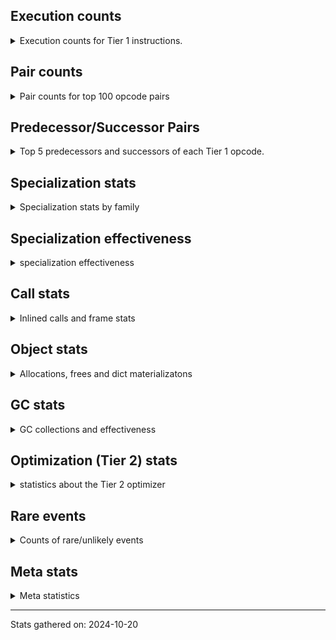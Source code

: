 ## Execution counts

<details>
<summary> Execution counts for Tier 1 instructions. </summary>


The "miss ratio" column shows the percentage of times the instruction
executed that it deoptimized. When this happens, the base unspecialized
instruction is not counted.

<table>
<thead>
<tr>
<th align="left">Name</th>
<th align="right">Base Count</th>
<th align="right">Head Count</th>
<th align="right">Change</th>
</tr>
</thead>
<tbody>
<tr>
<td align="left">JUMP_BACKWARD</td>
<td align="right">22,658,560</td>
<td align="right">3,040</td>
<td align="right">-100.0%</td>
</tr>
<tr>
<td align="left">NOP</td>
<td align="right">22,595,920</td>
<td align="right">35,635</td>
<td align="right">-99.8%</td>
</tr>
<tr>
<td align="left">POP_JUMP_IF_NONE</td>
<td align="right">3,232,640</td>
<td align="right">7,530</td>
<td align="right">-99.8%</td>
</tr>
<tr>
<td align="left">BINARY_SUBSCR_GETITEM</td>
<td align="right">3,264,280</td>
<td align="right">9,646</td>
<td align="right">-99.7%</td>
</tr>
<tr>
<td align="left">CONTAINS_OP</td>
<td align="right">3,330,340</td>
<td align="right">11,825</td>
<td align="right">-99.6%</td>
</tr>
<tr>
<td align="left">FOR_ITER_TUPLE</td>
<td align="right">6,497,240</td>
<td align="right">41,285</td>
<td align="right">-99.4%</td>
</tr>
<tr>
<td align="left">STORE_SUBSCR_DICT</td>
<td align="right">19,391,880</td>
<td align="right">195,600</td>
<td align="right">-99.0%</td>
</tr>
<tr>
<td align="left">BINARY_OP_SUBTRACT_INT</td>
<td align="right">12,927,920</td>
<td align="right">130,400</td>
<td align="right">-99.0%</td>
</tr>
<tr>
<td align="left">BINARY_OP_ADD_INT</td>
<td align="right">3,231,980</td>
<td align="right">32,600</td>
<td align="right">-99.0%</td>
</tr>
<tr>
<td align="left">COMPARE_OP_INT</td>
<td align="right">6,561,240</td>
<td align="right">133,940</td>
<td align="right">-98.0%</td>
</tr>
<tr>
<td align="left">SWAP</td>
<td align="right">3,332,160</td>
<td align="right">77,784</td>
<td align="right">-97.7%</td>
</tr>
<tr>
<td align="left">LOAD_ATTR_METHOD_WITH_VALUES</td>
<td align="right">32,522,880</td>
<td align="right">3,332,856</td>
<td align="right">-89.8%</td>
</tr>
<tr>
<td align="left">CALL_METHOD_DESCRIPTOR_FAST</td>
<td align="right">32,620</td>
<td align="right">4,080</td>
<td align="right">-87.5%</td>
</tr>
<tr>
<td align="left">FOR_ITER</td>
<td align="right">12,964,980</td>
<td align="right">3,244,513</td>
<td align="right">-75.0%</td>
</tr>
<tr>
<td align="left">FOR_ITER_LIST</td>
<td align="right">22,658,460</td>
<td align="right">6,498,680</td>
<td align="right">-71.3%</td>
</tr>
<tr>
<td align="left">LOAD_ATTR_INSTANCE_VALUE</td>
<td align="right">51,913,300</td>
<td align="right">19,616,473</td>
<td align="right">-62.2%</td>
</tr>
<tr>
<td align="left">LOAD_FAST_LOAD_FAST</td>
<td align="right">42,053,120</td>
<td align="right">16,291,333</td>
<td align="right">-61.3%</td>
</tr>
<tr>
<td align="left">CALL_PY_EXACT_ARGS</td>
<td align="right">45,272,820</td>
<td align="right">19,361,094</td>
<td align="right">-57.2%</td>
</tr>
<tr>
<td align="left">POP_JUMP_IF_TRUE</td>
<td align="right">12,993,280</td>
<td align="right">6,476,044</td>
<td align="right">-50.2%</td>
</tr>
<tr>
<td align="left">CALL_BUILTIN_CLASS</td>
<td align="right">6,496,640</td>
<td align="right">3,242,084</td>
<td align="right">-50.1%</td>
</tr>
<tr>
<td align="left">BINARY_SUBSCR</td>
<td align="right">6,530,800</td>
<td align="right">3,275,584</td>
<td align="right">-49.8%</td>
</tr>
<tr>
<td align="left">UNPACK_SEQUENCE_TWO_TUPLE</td>
<td align="right">6,431,960</td>
<td align="right">3,232,580</td>
<td align="right">-49.7%</td>
</tr>
<tr>
<td align="left">STORE_FAST_STORE_FAST</td>
<td align="right">6,432,000</td>
<td align="right">3,232,620</td>
<td align="right">-49.7%</td>
</tr>
<tr>
<td align="left">GET_ITER</td>
<td align="right">19,458,640</td>
<td align="right">9,780,769</td>
<td align="right">-49.7%</td>
</tr>
<tr>
<td align="left">STORE_SUBSCR</td>
<td align="right">6,531,060</td>
<td align="right">3,330,880</td>
<td align="right">-49.0%</td>
</tr>
<tr>
<td align="left">LOAD_FAST</td>
<td align="right">297,070,400</td>
<td align="right">164,931,259</td>
<td align="right">-44.5%</td>
</tr>
<tr>
<td align="left">RESUME_CHECK</td>
<td align="right">80,748,400</td>
<td align="right">48,383,499</td>
<td align="right">-40.1%</td>
</tr>
<tr>
<td align="left">LOAD_ATTR_METHOD_NO_DICT</td>
<td align="right">28,994,660</td>
<td align="right">19,302,960</td>
<td align="right">-33.4%</td>
</tr>
<tr>
<td align="left">CALL_PY_GENERAL</td>
<td align="right">9,665,440</td>
<td align="right">6,438,942</td>
<td align="right">-33.4%</td>
</tr>
<tr>
<td align="left">BINARY_SUBSCR_LIST_INT</td>
<td align="right">9,631,940</td>
<td align="right">6,432,560</td>
<td align="right">-33.2%</td>
</tr>
<tr>
<td align="left">CONTAINS_OP_DICT</td>
<td align="right">97,700</td>
<td align="right">65,540</td>
<td align="right">-32.9%</td>
</tr>
<tr>
<td align="left">POP_TOP</td>
<td align="right">9,895,180</td>
<td align="right">6,647,644</td>
<td align="right">-32.8%</td>
</tr>
<tr>
<td align="left">LOAD_CONST</td>
<td align="right">122,570,320</td>
<td align="right">83,994,342</td>
<td align="right">-31.5%</td>
</tr>
<tr>
<td align="left">CALL_LEN</td>
<td align="right">97,220</td>
<td align="right">68,680</td>
<td align="right">-29.4%</td>
</tr>
<tr>
<td align="left">STORE_FAST</td>
<td align="right">77,514,000</td>
<td align="right">54,852,534</td>
<td align="right">-29.2%</td>
</tr>
<tr>
<td align="left">TO_BOOL_BOOL</td>
<td align="right">73,891,980</td>
<td align="right">64,235,049</td>
<td align="right">-13.1%</td>
</tr>
<tr>
<td align="left">CALL_ISINSTANCE</td>
<td align="right">25,633,140</td>
<td align="right">22,406,249</td>
<td align="right">-12.6%</td>
</tr>
<tr>
<td align="left">POP_JUMP_IF_FALSE</td>
<td align="right">64,293,840</td>
<td align="right">57,808,030</td>
<td align="right">-10.1%</td>
</tr>
<tr>
<td align="left">LOAD_GLOBAL_BUILTIN</td>
<td align="right">80,425,600</td>
<td align="right">73,915,313</td>
<td align="right">-8.1%</td>
</tr>
<tr>
<td align="left">LOAD_GLOBAL_MODULE</td>
<td align="right">54,531,580</td>
<td align="right">51,304,689</td>
<td align="right">-5.9%</td>
</tr>
<tr>
<td align="left">FOR_ITER_RANGE</td>
<td align="right">380</td>
<td align="right">360</td>
<td align="right">-5.3%</td>
</tr>
<tr>
<td align="left">LOAD_DEREF</td>
<td align="right">6,530,080</td>
<td align="right">6,466,040</td>
<td align="right">-1.0%</td>
</tr>
<tr>
<td align="left">RETURN_VALUE</td>
<td align="right">70,920,400</td>
<td align="right">70,920,400</td>
<td align="right">0.0%</td>
</tr>
<tr>
<td align="left">CALL_BUILTIN_FAST</td>
<td align="right">22,466,680</td>
<td align="right">22,466,680</td>
<td align="right">0.0%</td>
</tr>
<tr>
<td align="left">PUSH_NULL</td>
<td align="right">16,033,920</td>
<td align="right">16,033,920</td>
<td align="right">0.0%</td>
</tr>
<tr>
<td align="left">CALL_METHOD_DESCRIPTOR_FAST_WITH_KEYWORDS</td>
<td align="right">15,999,900</td>
<td align="right">15,999,900</td>
<td align="right">0.0%</td>
</tr>
<tr>
<td align="left">INTERPRETER_EXIT</td>
<td align="right">9,828,840</td>
<td align="right">9,828,840</td>
<td align="right">0.0%</td>
</tr>
<tr>
<td align="left">CALL_LIST_APPEND</td>
<td align="right">9,729,540</td>
<td align="right">9,729,540</td>
<td align="right">0.0%</td>
</tr>
<tr>
<td align="left">CALL_BUILTIN_O</td>
<td align="right">9,697,220</td>
<td align="right">9,697,220</td>
<td align="right">0.0%</td>
</tr>
<tr>
<td align="left">CALL_FUNCTION_EX</td>
<td align="right">9,666,000</td>
<td align="right">9,666,000</td>
<td align="right">0.0%</td>
</tr>
<tr>
<td align="left">RETURN_CONST</td>
<td align="right">6,531,520</td>
<td align="right">6,531,520</td>
<td align="right">0.0%</td>
</tr>
<tr>
<td align="left">BUILD_MAP</td>
<td align="right">6,498,560</td>
<td align="right">6,498,560</td>
<td align="right">0.0%</td>
</tr>
<tr>
<td align="left">BUILD_LIST</td>
<td align="right">6,497,920</td>
<td align="right">6,497,920</td>
<td align="right">0.0%</td>
</tr>
<tr>
<td align="left">JUMP_FORWARD</td>
<td align="right">6,497,600</td>
<td align="right">6,497,600</td>
<td align="right">0.0%</td>
</tr>
<tr>
<td align="left">DICT_MERGE</td>
<td align="right">6,465,920</td>
<td align="right">6,465,920</td>
<td align="right">0.0%</td>
</tr>
<tr>
<td align="left">COPY_FREE_VARS</td>
<td align="right">6,465,680</td>
<td align="right">6,465,680</td>
<td align="right">0.0%</td>
</tr>
<tr>
<td align="left">CALL_NON_PY_GENERAL</td>
<td align="right">6,433,720</td>
<td align="right">6,433,720</td>
<td align="right">0.0%</td>
</tr>
<tr>
<td align="left">CALL_KW_PY</td>
<td align="right">6,432,260</td>
<td align="right">6,432,260</td>
<td align="right">0.0%</td>
</tr>
<tr>
<td align="left">CALL_STR_1</td>
<td align="right">6,400,900</td>
<td align="right">6,400,900</td>
<td align="right">0.0%</td>
</tr>
<tr>
<td align="left">LOAD_ATTR_MODULE</td>
<td align="right">6,400,100</td>
<td align="right">6,400,100</td>
<td align="right">0.0%</td>
</tr>
<tr>
<td align="left">YIELD_VALUE</td>
<td align="right">3,297,280</td>
<td align="right">3,297,280</td>
<td align="right">0.0%</td>
</tr>
<tr>
<td align="left">COPY</td>
<td align="right">3,265,280</td>
<td align="right">3,265,280</td>
<td align="right">0.0%</td>
</tr>
<tr>
<td align="left">RETURN_GENERATOR</td>
<td align="right">3,232,960</td>
<td align="right">3,232,960</td>
<td align="right">0.0%</td>
</tr>
<tr>
<td align="left">CALL_INTRINSIC_1</td>
<td align="right">3,232,640</td>
<td align="right">3,232,640</td>
<td align="right">0.0%</td>
</tr>
<tr>
<td align="left">LIST_EXTEND</td>
<td align="right">3,232,640</td>
<td align="right">3,232,640</td>
<td align="right">0.0%</td>
</tr>
<tr>
<td align="left">MAKE_FUNCTION</td>
<td align="right">3,232,320</td>
<td align="right">3,232,320</td>
<td align="right">0.0%</td>
</tr>
<tr>
<td align="left">CALL_TYPE_1</td>
<td align="right">3,200,600</td>
<td align="right">3,200,600</td>
<td align="right">0.0%</td>
</tr>
<tr>
<td align="left">CALL_METHOD_DESCRIPTOR_NOARGS</td>
<td align="right">3,200,000</td>
<td align="right">3,200,000</td>
<td align="right">0.0%</td>
</tr>
<tr>
<td align="left">STORE_SUBSCR_LIST_INT</td>
<td align="right">3,199,980</td>
<td align="right">3,199,980</td>
<td align="right">0.0%</td>
</tr>
<tr>
<td align="left">LOAD_SPECIAL</td>
<td align="right">65,920</td>
<td align="right">65,920</td>
<td align="right">0.0%</td>
</tr>
<tr>
<td align="left">STORE_ATTR_INSTANCE_VALUE</td>
<td align="right">36,000</td>
<td align="right">36,000</td>
<td align="right">0.0%</td>
</tr>
<tr>
<td align="left">POP_JUMP_IF_NOT_NONE</td>
<td align="right">33,920</td>
<td align="right">33,920</td>
<td align="right">0.0%</td>
</tr>
<tr>
<td align="left">LOAD_SUPER_ATTR_ATTR</td>
<td align="right">32,620</td>
<td align="right">32,620</td>
<td align="right">0.0%</td>
</tr>
<tr>
<td align="left">CALL_METHOD_DESCRIPTOR_O</td>
<td align="right">32,600</td>
<td align="right">32,600</td>
<td align="right">0.0%</td>
</tr>
<tr>
<td align="left">BUILD_TUPLE</td>
<td align="right">32,320</td>
<td align="right">32,320</td>
<td align="right">0.0%</td>
</tr>
<tr>
<td align="left">LOAD_FAST_CHECK</td>
<td align="right">32,320</td>
<td align="right">32,320</td>
<td align="right">0.0%</td>
</tr>
<tr>
<td align="left">MAKE_CELL</td>
<td align="right">32,320</td>
<td align="right">32,320</td>
<td align="right">0.0%</td>
</tr>
<tr>
<td align="left">SET_FUNCTION_ATTRIBUTE</td>
<td align="right">32,320</td>
<td align="right">32,320</td>
<td align="right">0.0%</td>
</tr>
<tr>
<td align="left">STORE_FAST_LOAD_FAST</td>
<td align="right">32,320</td>
<td align="right">32,320</td>
<td align="right">0.0%</td>
</tr>
<tr>
<td align="left">CALL</td>
<td align="right">3,160</td>
<td align="right">3,160</td>
<td align="right">0.0%</td>
</tr>
<tr>
<td align="left">LOAD_ATTR</td>
<td align="right">2,480</td>
<td align="right">2,480</td>
<td align="right">0.0%</td>
</tr>
<tr>
<td align="left">LOAD_GLOBAL</td>
<td align="right">2,280</td>
<td align="right">2,280</td>
<td align="right">0.0%</td>
</tr>
<tr>
<td align="left">DELETE_ATTR</td>
<td align="right">1,920</td>
<td align="right">1,920</td>
<td align="right">0.0%</td>
</tr>
<tr>
<td align="left">STORE_ATTR</td>
<td align="right">1,800</td>
<td align="right">1,800</td>
<td align="right">0.0%</td>
</tr>
<tr>
<td align="left">TO_BOOL</td>
<td align="right">1,000</td>
<td align="right">1,000</td>
<td align="right">0.0%</td>
</tr>
<tr>
<td align="left">RESUME</td>
<td align="right">800</td>
<td align="right">800</td>
<td align="right">0.0%</td>
</tr>
<tr>
<td align="left">CHECK_EXC_MATCH</td>
<td align="right">640</td>
<td align="right">640</td>
<td align="right">0.0%</td>
</tr>
<tr>
<td align="left">POP_EXCEPT</td>
<td align="right">640</td>
<td align="right">640</td>
<td align="right">0.0%</td>
</tr>
<tr>
<td align="left">PUSH_EXC_INFO</td>
<td align="right">640</td>
<td align="right">640</td>
<td align="right">0.0%</td>
</tr>
<tr>
<td align="left">LOAD_ATTR_CLASS_WITH_METACLASS_CHECK</td>
<td align="right">620</td>
<td align="right">620</td>
<td align="right">0.0%</td>
</tr>
<tr>
<td align="left">BINARY_OP</td>
<td align="right">240</td>
<td align="right">240</td>
<td align="right">0.0%</td>
</tr>
<tr>
<td align="left">COMPARE_OP</td>
<td align="right">240</td>
<td align="right">240</td>
<td align="right">0.0%</td>
</tr>
<tr>
<td align="left">CALL_KW</td>
<td align="right">120</td>
<td align="right">120</td>
<td align="right">0.0%</td>
</tr>
<tr>
<td align="left">UNPACK_SEQUENCE</td>
<td align="right">80</td>
<td align="right">80</td>
<td align="right">0.0%</td>
</tr>
<tr>
<td align="left">BINARY_OP_SUBTRACT_FLOAT</td>
<td align="right">60</td>
<td align="right">60</td>
<td align="right">0.0%</td>
</tr>
<tr>
<td align="left">LOAD_SUPER_ATTR</td>
<td align="right">40</td>
<td align="right">40</td>
<td align="right">0.0%</td>
</tr>
<tr>
<td align="left">ENTER_EXECUTOR</td>
<td align="right"></td>
<td align="right">19,462,780</td>
<td align="right"></td>
</tr>
</tbody>
</table>


</details>

## Pair counts

<details>
<summary> Pair counts for top 100 opcode pairs </summary>


Pairs of specialized operations that deoptimize and are then followed by
the corresponding unspecialized instruction are not counted as pairs.

Not included in comparative output.


</details>

## Predecessor/Successor Pairs

<details>
<summary> Top 5 predecessors and successors of each Tier 1 opcode. </summary>


This does not include the unspecialized instructions that occur after a
specialized instruction deoptimizes.

Not included in comparative output.


</details>

## Specialization stats

<details>
<summary> Specialization stats by family </summary>

### BINARY_OP

<details>
<summary> specialization stats for BINARY_OP family </summary>

<table>
<thead>
<tr>
<th align="left">Kind</th>
<th align="right">Base Count</th>
<th align="right">Base Ratio</th>
<th align="right">Head Count</th>
<th align="right">Head Ratio</th>
<th align="right">Change</th>
</tr>
</thead>
<tbody>
<tr>
<td align="left">
hit
<details>
<summary>ⓘ</summary>

Specialized instructions that complete.
</details>
</td>
<td align="right">16,159,960</td>
<td align="right">100.0%</td>
<td align="right">163,060</td>
<td align="right">99.9%</td>
<td align="right">-99.0%</td>
</tr>
<tr>
<td align="left">
deferred
<details>
<summary>ⓘ</summary>

Lists the number of "deferred" (i.e. not specialized) instructions executed.
</details>
</td>
<td align="right">120</td>
<td align="right">0.0%</td>
<td align="right">120</td>
<td align="right">0.1%</td>
<td align="right">0.0%</td>
</tr>
</tbody>
</table>

<table>
<thead>
<tr>
<th align="left">Success</th>
<th align="right">Base Count</th>
<th align="right">Base Ratio</th>
<th align="right">Head Count</th>
<th align="right">Head Ratio</th>
<th align="right">Change</th>
</tr>
</thead>
<tbody>
<tr>
<td align="left">Success</td>
<td align="right">120</td>
<td align="right">100.0%</td>
<td align="right">120</td>
<td align="right">100.0%</td>
<td align="right">0.0%</td>
</tr>
<tr>
<td align="left">Failure</td>
<td align="right">0</td>
<td align="right">0.0%</td>
<td align="right">0</td>
<td align="right">0.0%</td>
<td align="right"></td>
</tr>
</tbody>
</table>


</details>

### BINARY_SUBSCR

<details>
<summary> specialization stats for BINARY_SUBSCR family </summary>

<table>
<thead>
<tr>
<th align="left">Kind</th>
<th align="right">Base Count</th>
<th align="right">Base Ratio</th>
<th align="right">Head Count</th>
<th align="right">Head Ratio</th>
<th align="right">Change</th>
</tr>
</thead>
<tbody>
<tr>
<td align="left">
hit
<details>
<summary>ⓘ</summary>

Specialized instructions that complete.
</details>
</td>
<td align="right">12,896,220</td>
<td align="right">66.4%</td>
<td align="right">6,442,206</td>
<td align="right">66.3%</td>
<td align="right">-50.0%</td>
</tr>
<tr>
<td align="left">
deferred
<details>
<summary>ⓘ</summary>

Lists the number of "deferred" (i.e. not specialized) instructions executed.
</details>
</td>
<td align="right">6,528,740</td>
<td align="right">33.6%</td>
<td align="right">3,274,364</td>
<td align="right">33.7%</td>
<td align="right">-49.8%</td>
</tr>
</tbody>
</table>

<table>
<thead>
<tr>
<th align="left">Success</th>
<th align="right">Base Count</th>
<th align="right">Base Ratio</th>
<th align="right">Head Count</th>
<th align="right">Head Ratio</th>
<th align="right">Change</th>
</tr>
</thead>
<tbody>
<tr>
<td align="left">Failure</td>
<td align="right">1,960</td>
<td align="right">95.1%</td>
<td align="right">1,120</td>
<td align="right">91.8%</td>
<td align="right">-42.9%</td>
</tr>
<tr>
<td align="left">Success</td>
<td align="right">100</td>
<td align="right">4.9%</td>
<td align="right">100</td>
<td align="right">8.2%</td>
<td align="right">0.0%</td>
</tr>
</tbody>
</table>

<table>
<thead>
<tr>
<th align="left">Failure kind</th>
<th align="right">Base Count</th>
<th align="right">Base Ratio</th>
<th align="right">Head Count</th>
<th align="right">Head Ratio</th>
<th align="right">Change</th>
</tr>
</thead>
<tbody>
<tr>
<td align="left">other</td>
<td align="right">980</td>
<td align="right">50.0%</td>
<td align="right">140</td>
<td align="right">12.5%</td>
<td align="right">-85.7%</td>
</tr>
<tr>
<td align="left">out of range</td>
<td align="right">980</td>
<td align="right">50.0%</td>
<td align="right">980</td>
<td align="right">87.5%</td>
<td align="right">0.0%</td>
</tr>
</tbody>
</table>


</details>

### CALL

<details>
<summary> specialization stats for CALL family </summary>

<table>
<thead>
<tr>
<th align="left">Kind</th>
<th align="right">Base Count</th>
<th align="right">Base Ratio</th>
<th align="right">Head Count</th>
<th align="right">Head Ratio</th>
<th align="right">Change</th>
</tr>
</thead>
<tbody>
<tr>
<td align="left">
miss
<details>
<summary>ⓘ</summary>

Specialized instructions that deopt.
</details>
</td>
<td align="right">4,392,180</td>
<td align="right">3.0%</td>
<td align="right">5,572</td>
<td align="right">0.0%</td>
<td align="right">-99.9%</td>
</tr>
<tr>
<td align="left">
hit
<details>
<summary>ⓘ</summary>

Specialized instructions that complete.
</details>
</td>
<td align="right">143,867,700</td>
<td align="right">97.0%</td>
<td align="right">115,804,055</td>
<td align="right">100.0%</td>
<td align="right">-19.5%</td>
</tr>
<tr>
<td align="left">
deferred
<details>
<summary>ⓘ</summary>

Lists the number of "deferred" (i.e. not specialized) instructions executed.
</details>
</td>
<td align="right">1,580</td>
<td align="right">0.0%</td>
<td align="right">1,580</td>
<td align="right">0.0%</td>
<td align="right">0.0%</td>
</tr>
</tbody>
</table>

<table>
<thead>
<tr>
<th align="left">Success</th>
<th align="right">Base Count</th>
<th align="right">Base Ratio</th>
<th align="right">Head Count</th>
<th align="right">Head Ratio</th>
<th align="right">Change</th>
</tr>
</thead>
<tbody>
<tr>
<td align="left">Success</td>
<td align="right">84,500</td>
<td align="right">100.0%</td>
<td align="right">1,740</td>
<td align="right">100.0%</td>
<td align="right">-97.9%</td>
</tr>
<tr>
<td align="left">Failure</td>
<td align="right">0</td>
<td align="right">0.0%</td>
<td align="right">0</td>
<td align="right">0.0%</td>
<td align="right"></td>
</tr>
</tbody>
</table>


</details>

### CALL_KW

<details>
<summary> specialization stats for CALL_KW family </summary>

<table>
<thead>
<tr>
<th align="left">Kind</th>
<th align="right">Base Count</th>
<th align="right">Base Ratio</th>
<th align="right">Head Count</th>
<th align="right">Head Ratio</th>
<th align="right">Change</th>
</tr>
</thead>
<tbody>
<tr>
<td align="left">
deferred
<details>
<summary>ⓘ</summary>

Lists the number of "deferred" (i.e. not specialized) instructions executed.
</details>
</td>
<td align="right">60</td>
<td align="right">50.0%</td>
<td align="right">60</td>
<td align="right">50.0%</td>
<td align="right">0.0%</td>
</tr>
</tbody>
</table>


</details>

### COMPARE_OP

<details>
<summary> specialization stats for COMPARE_OP family </summary>

<table>
<thead>
<tr>
<th align="left">Kind</th>
<th align="right">Base Count</th>
<th align="right">Base Ratio</th>
<th align="right">Head Count</th>
<th align="right">Head Ratio</th>
<th align="right">Change</th>
</tr>
</thead>
<tbody>
<tr>
<td align="left">
hit
<details>
<summary>ⓘ</summary>

Specialized instructions that complete.
</details>
</td>
<td align="right">6,561,240</td>
<td align="right">100.0%</td>
<td align="right">133,940</td>
<td align="right">99.8%</td>
<td align="right">-98.0%</td>
</tr>
<tr>
<td align="left">
deferred
<details>
<summary>ⓘ</summary>

Lists the number of "deferred" (i.e. not specialized) instructions executed.
</details>
</td>
<td align="right">120</td>
<td align="right">0.0%</td>
<td align="right">120</td>
<td align="right">0.1%</td>
<td align="right">0.0%</td>
</tr>
</tbody>
</table>

<table>
<thead>
<tr>
<th align="left">Success</th>
<th align="right">Base Count</th>
<th align="right">Base Ratio</th>
<th align="right">Head Count</th>
<th align="right">Head Ratio</th>
<th align="right">Change</th>
</tr>
</thead>
<tbody>
<tr>
<td align="left">Success</td>
<td align="right">120</td>
<td align="right">100.0%</td>
<td align="right">120</td>
<td align="right">100.0%</td>
<td align="right">0.0%</td>
</tr>
<tr>
<td align="left">Failure</td>
<td align="right">0</td>
<td align="right">0.0%</td>
<td align="right">0</td>
<td align="right">0.0%</td>
<td align="right"></td>
</tr>
</tbody>
</table>


</details>

### CONTAINS_OP

<details>
<summary> specialization stats for CONTAINS_OP family </summary>

<table>
<thead>
<tr>
<th align="left">Kind</th>
<th align="right">Base Count</th>
<th align="right">Base Ratio</th>
<th align="right">Head Count</th>
<th align="right">Head Ratio</th>
<th align="right">Change</th>
</tr>
</thead>
<tbody>
<tr>
<td align="left">
deferred
<details>
<summary>ⓘ</summary>

Lists the number of "deferred" (i.e. not specialized) instructions executed.
</details>
</td>
<td align="right">3,328,520</td>
<td align="right">97.1%</td>
<td align="right">10,945</td>
<td align="right">14.1%</td>
<td align="right">-99.7%</td>
</tr>
<tr>
<td align="left">
hit
<details>
<summary>ⓘ</summary>

Specialized instructions that complete.
</details>
</td>
<td align="right">64,640</td>
<td align="right">1.9%</td>
<td align="right">32,480</td>
<td align="right">42.0%</td>
<td align="right">-49.8%</td>
</tr>
<tr>
<td align="left">
miss
<details>
<summary>ⓘ</summary>

Specialized instructions that deopt.
</details>
</td>
<td align="right">33,060</td>
<td align="right">1.0%</td>
<td align="right">33,060</td>
<td align="right">42.7%</td>
<td align="right">0.0%</td>
</tr>
</tbody>
</table>

<table>
<thead>
<tr>
<th align="left">Success</th>
<th align="right">Base Count</th>
<th align="right">Base Ratio</th>
<th align="right">Head Count</th>
<th align="right">Head Ratio</th>
<th align="right">Change</th>
</tr>
</thead>
<tbody>
<tr>
<td align="left">Failure</td>
<td align="right">1,800</td>
<td align="right">73.8%</td>
<td align="right">860</td>
<td align="right">57.3%</td>
<td align="right">-52.2%</td>
</tr>
<tr>
<td align="left">Success</td>
<td align="right">640</td>
<td align="right">26.2%</td>
<td align="right">640</td>
<td align="right">42.7%</td>
<td align="right">0.0%</td>
</tr>
</tbody>
</table>

<table>
<thead>
<tr>
<th align="left">Failure kind</th>
<th align="right">Base Count</th>
<th align="right">Base Ratio</th>
<th align="right">Head Count</th>
<th align="right">Head Ratio</th>
<th align="right">Change</th>
</tr>
</thead>
<tbody>
<tr>
<td align="left">other</td>
<td align="right">1,800</td>
<td align="right">100.0%</td>
<td align="right">860</td>
<td align="right">100.0%</td>
<td align="right">-52.2%</td>
</tr>
</tbody>
</table>


</details>

### FOR_ITER

<details>
<summary> specialization stats for FOR_ITER family </summary>

<table>
<thead>
<tr>
<th align="left">Kind</th>
<th align="right">Base Count</th>
<th align="right">Base Ratio</th>
<th align="right">Head Count</th>
<th align="right">Head Ratio</th>
<th align="right">Change</th>
</tr>
</thead>
<tbody>
<tr>
<td align="left">
hit
<details>
<summary>ⓘ</summary>

Specialized instructions that complete.
</details>
</td>
<td align="right">29,156,080</td>
<td align="right">69.2%</td>
<td align="right">6,540,325</td>
<td align="right">66.8%</td>
<td align="right">-77.6%</td>
</tr>
<tr>
<td align="left">
deferred
<details>
<summary>ⓘ</summary>

Lists the number of "deferred" (i.e. not specialized) instructions executed.
</details>
</td>
<td align="right">12,961,120</td>
<td align="right">30.8%</td>
<td align="right">3,243,084</td>
<td align="right">33.1%</td>
<td align="right">-75.0%</td>
</tr>
</tbody>
</table>

<table>
<thead>
<tr>
<th align="left">Success</th>
<th align="right">Base Count</th>
<th align="right">Base Ratio</th>
<th align="right">Head Count</th>
<th align="right">Head Ratio</th>
<th align="right">Change</th>
</tr>
</thead>
<tbody>
<tr>
<td align="left">Failure</td>
<td align="right">3,700</td>
<td align="right">95.9%</td>
<td align="right">1,269</td>
<td align="right">88.8%</td>
<td align="right">-65.7%</td>
</tr>
<tr>
<td align="left">Success</td>
<td align="right">160</td>
<td align="right">4.1%</td>
<td align="right">160</td>
<td align="right">11.2%</td>
<td align="right">0.0%</td>
</tr>
</tbody>
</table>

<table>
<thead>
<tr>
<th align="left">Failure kind</th>
<th align="right">Base Count</th>
<th align="right">Base Ratio</th>
<th align="right">Head Count</th>
<th align="right">Head Ratio</th>
<th align="right">Change</th>
</tr>
</thead>
<tbody>
<tr>
<td align="left">reversed list</td>
<td align="right">1,000</td>
<td align="right">27.0%</td>
<td align="right">149</td>
<td align="right">11.7%</td>
<td align="right">-85.1%</td>
</tr>
<tr>
<td align="left">enumerate</td>
<td align="right">980</td>
<td align="right">26.5%</td>
<td align="right">180</td>
<td align="right">14.2%</td>
<td align="right">-81.6%</td>
</tr>
<tr>
<td align="left">itertools</td>
<td align="right">1,720</td>
<td align="right">46.5%</td>
<td align="right">940</td>
<td align="right">74.1%</td>
<td align="right">-45.3%</td>
</tr>
</tbody>
</table>


</details>

### LOAD_ATTR

<details>
<summary> specialization stats for LOAD_ATTR family </summary>

<table>
<thead>
<tr>
<th align="left">Kind</th>
<th align="right">Base Count</th>
<th align="right">Base Ratio</th>
<th align="right">Head Count</th>
<th align="right">Head Ratio</th>
<th align="right">Change</th>
</tr>
</thead>
<tbody>
<tr>
<td align="left">
miss
<details>
<summary>ⓘ</summary>

Specialized instructions that deopt.
</details>
</td>
<td align="right">8,788,400</td>
<td align="right">7.3%</td>
<td align="right">9,252</td>
<td align="right">0.0%</td>
<td align="right">-99.9%</td>
</tr>
<tr>
<td align="left">
hit
<details>
<summary>ⓘ</summary>

Specialized instructions that complete.
</details>
</td>
<td align="right">111,043,160</td>
<td align="right">92.7%</td>
<td align="right">48,643,757</td>
<td align="right">100.0%</td>
<td align="right">-56.2%</td>
</tr>
<tr>
<td align="left">
deferred
<details>
<summary>ⓘ</summary>

Lists the number of "deferred" (i.e. not specialized) instructions executed.
</details>
</td>
<td align="right">1,240</td>
<td align="right">0.0%</td>
<td align="right">1,240</td>
<td align="right">0.0%</td>
<td align="right">0.0%</td>
</tr>
</tbody>
</table>

<table>
<thead>
<tr>
<th align="left">Success</th>
<th align="right">Base Count</th>
<th align="right">Base Ratio</th>
<th align="right">Head Count</th>
<th align="right">Head Ratio</th>
<th align="right">Change</th>
</tr>
</thead>
<tbody>
<tr>
<td align="left">Success</td>
<td align="right">167,000</td>
<td align="right">100.0%</td>
<td align="right">1,380</td>
<td align="right">100.0%</td>
<td align="right">-99.2%</td>
</tr>
<tr>
<td align="left">Failure</td>
<td align="right">0</td>
<td align="right">0.0%</td>
<td align="right">0</td>
<td align="right">0.0%</td>
<td align="right"></td>
</tr>
</tbody>
</table>


</details>

### LOAD_GLOBAL

<details>
<summary> specialization stats for LOAD_GLOBAL family </summary>

<table>
<thead>
<tr>
<th align="left">Kind</th>
<th align="right">Base Count</th>
<th align="right">Base Ratio</th>
<th align="right">Head Count</th>
<th align="right">Head Ratio</th>
<th align="right">Change</th>
</tr>
</thead>
<tbody>
<tr>
<td align="left">
hit
<details>
<summary>ⓘ</summary>

Specialized instructions that complete.
</details>
</td>
<td align="right">134,957,180</td>
<td align="right">100.0%</td>
<td align="right">125,220,002</td>
<td align="right">100.0%</td>
<td align="right">-7.2%</td>
</tr>
<tr>
<td align="left">
deferred
<details>
<summary>ⓘ</summary>

Lists the number of "deferred" (i.e. not specialized) instructions executed.
</details>
</td>
<td align="right">1,140</td>
<td align="right">0.0%</td>
<td align="right">1,140</td>
<td align="right">0.0%</td>
<td align="right">0.0%</td>
</tr>
</tbody>
</table>

<table>
<thead>
<tr>
<th align="left">Success</th>
<th align="right">Base Count</th>
<th align="right">Base Ratio</th>
<th align="right">Head Count</th>
<th align="right">Head Ratio</th>
<th align="right">Change</th>
</tr>
</thead>
<tbody>
<tr>
<td align="left">Success</td>
<td align="right">1,140</td>
<td align="right">100.0%</td>
<td align="right">1,140</td>
<td align="right">100.0%</td>
<td align="right">0.0%</td>
</tr>
<tr>
<td align="left">Failure</td>
<td align="right">0</td>
<td align="right">0.0%</td>
<td align="right">0</td>
<td align="right">0.0%</td>
<td align="right"></td>
</tr>
</tbody>
</table>


</details>

### LOAD_SUPER_ATTR

<details>
<summary> specialization stats for LOAD_SUPER_ATTR family </summary>

<table>
<thead>
<tr>
<th align="left">Kind</th>
<th align="right">Base Count</th>
<th align="right">Base Ratio</th>
<th align="right">Head Count</th>
<th align="right">Head Ratio</th>
<th align="right">Change</th>
</tr>
</thead>
<tbody>
<tr>
<td align="left">
deferred
<details>
<summary>ⓘ</summary>

Lists the number of "deferred" (i.e. not specialized) instructions executed.
</details>
</td>
<td align="right">20</td>
<td align="right">0.1%</td>
<td align="right">20</td>
<td align="right">0.1%</td>
<td align="right">0.0%</td>
</tr>
<tr>
<td align="left">
hit
<details>
<summary>ⓘ</summary>

Specialized instructions that complete.
</details>
</td>
<td align="right">32,620</td>
<td align="right">99.9%</td>
<td align="right">32,620</td>
<td align="right">99.9%</td>
<td align="right">0.0%</td>
</tr>
</tbody>
</table>

<table>
<thead>
<tr>
<th align="left">Success</th>
<th align="right">Base Count</th>
<th align="right">Base Ratio</th>
<th align="right">Head Count</th>
<th align="right">Head Ratio</th>
<th align="right">Change</th>
</tr>
</thead>
<tbody>
<tr>
<td align="left">Success</td>
<td align="right">20</td>
<td align="right">100.0%</td>
<td align="right">20</td>
<td align="right">100.0%</td>
<td align="right">0.0%</td>
</tr>
<tr>
<td align="left">Failure</td>
<td align="right">0</td>
<td align="right">0.0%</td>
<td align="right">0</td>
<td align="right">0.0%</td>
<td align="right"></td>
</tr>
</tbody>
</table>


</details>

### STORE_ATTR

<details>
<summary> specialization stats for STORE_ATTR family </summary>

<table>
<thead>
<tr>
<th align="left">Kind</th>
<th align="right">Base Count</th>
<th align="right">Base Ratio</th>
<th align="right">Head Count</th>
<th align="right">Head Ratio</th>
<th align="right">Change</th>
</tr>
</thead>
<tbody>
<tr>
<td align="left">
deferred
<details>
<summary>ⓘ</summary>

Lists the number of "deferred" (i.e. not specialized) instructions executed.
</details>
</td>
<td align="right">1,440</td>
<td align="right">3.8%</td>
<td align="right">1,440</td>
<td align="right">3.8%</td>
<td align="right">0.0%</td>
</tr>
<tr>
<td align="left">
hit
<details>
<summary>ⓘ</summary>

Specialized instructions that complete.
</details>
</td>
<td align="right">36,000</td>
<td align="right">95.2%</td>
<td align="right">36,000</td>
<td align="right">95.2%</td>
<td align="right">0.0%</td>
</tr>
</tbody>
</table>

<table>
<thead>
<tr>
<th align="left">Success</th>
<th align="right">Base Count</th>
<th align="right">Base Ratio</th>
<th align="right">Head Count</th>
<th align="right">Head Ratio</th>
<th align="right">Change</th>
</tr>
</thead>
<tbody>
<tr>
<td align="left">Success</td>
<td align="right">160</td>
<td align="right">44.4%</td>
<td align="right">160</td>
<td align="right">44.4%</td>
<td align="right">0.0%</td>
</tr>
<tr>
<td align="left">Failure</td>
<td align="right">200</td>
<td align="right">55.6%</td>
<td align="right">200</td>
<td align="right">55.6%</td>
<td align="right">0.0%</td>
</tr>
</tbody>
</table>

<table>
<thead>
<tr>
<th align="left">Failure kind</th>
<th align="right">Base Count</th>
<th align="right">Base Ratio</th>
<th align="right">Head Count</th>
<th align="right">Head Ratio</th>
<th align="right">Change</th>
</tr>
</thead>
<tbody>
<tr>
<td align="left">class attr simple</td>
<td align="right">200</td>
<td align="right">100.0%</td>
<td align="right">200</td>
<td align="right">100.0%</td>
<td align="right">0.0%</td>
</tr>
</tbody>
</table>


</details>

### STORE_SUBSCR

<details>
<summary> specialization stats for STORE_SUBSCR family </summary>

<table>
<thead>
<tr>
<th align="left">Kind</th>
<th align="right">Base Count</th>
<th align="right">Base Ratio</th>
<th align="right">Head Count</th>
<th align="right">Head Ratio</th>
<th align="right">Change</th>
</tr>
</thead>
<tbody>
<tr>
<td align="left">
hit
<details>
<summary>ⓘ</summary>

Specialized instructions that complete.
</details>
</td>
<td align="right">22,591,860</td>
<td align="right">77.6%</td>
<td align="right">3,395,580</td>
<td align="right">50.5%</td>
<td align="right">-85.0%</td>
</tr>
<tr>
<td align="left">
deferred
<details>
<summary>ⓘ</summary>

Lists the number of "deferred" (i.e. not specialized) instructions executed.
</details>
</td>
<td align="right">6,528,780</td>
<td align="right">22.4%</td>
<td align="right">3,329,400</td>
<td align="right">49.5%</td>
<td align="right">-49.0%</td>
</tr>
</tbody>
</table>

<table>
<thead>
<tr>
<th align="left">Success</th>
<th align="right">Base Count</th>
<th align="right">Base Ratio</th>
<th align="right">Head Count</th>
<th align="right">Head Ratio</th>
<th align="right">Change</th>
</tr>
</thead>
<tbody>
<tr>
<td align="left">Failure</td>
<td align="right">2,140</td>
<td align="right">93.9%</td>
<td align="right">1,340</td>
<td align="right">90.5%</td>
<td align="right">-37.4%</td>
</tr>
<tr>
<td align="left">Success</td>
<td align="right">140</td>
<td align="right">6.1%</td>
<td align="right">140</td>
<td align="right">9.5%</td>
<td align="right">0.0%</td>
</tr>
</tbody>
</table>

<table>
<thead>
<tr>
<th align="left">Failure kind</th>
<th align="right">Base Count</th>
<th align="right">Base Ratio</th>
<th align="right">Head Count</th>
<th align="right">Head Ratio</th>
<th align="right">Change</th>
</tr>
</thead>
<tbody>
<tr>
<td align="left">py simple</td>
<td align="right">1,160</td>
<td align="right">54.2%</td>
<td align="right">360</td>
<td align="right">26.9%</td>
<td align="right">-69.0%</td>
</tr>
<tr>
<td align="left">dict subclass no override</td>
<td align="right">980</td>
<td align="right">45.8%</td>
<td align="right">980</td>
<td align="right">73.1%</td>
<td align="right">0.0%</td>
</tr>
</tbody>
</table>


</details>

### TO_BOOL

<details>
<summary> specialization stats for TO_BOOL family </summary>

<table>
<thead>
<tr>
<th align="left">Kind</th>
<th align="right">Base Count</th>
<th align="right">Base Ratio</th>
<th align="right">Head Count</th>
<th align="right">Head Ratio</th>
<th align="right">Change</th>
</tr>
</thead>
<tbody>
<tr>
<td align="left">
hit
<details>
<summary>ⓘ</summary>

Specialized instructions that complete.
</details>
</td>
<td align="right">73,891,980</td>
<td align="right">100.0%</td>
<td align="right">64,235,049</td>
<td align="right">100.0%</td>
<td align="right">-13.1%</td>
</tr>
<tr>
<td align="left">
deferred
<details>
<summary>ⓘ</summary>

Lists the number of "deferred" (i.e. not specialized) instructions executed.
</details>
</td>
<td align="right">500</td>
<td align="right">0.0%</td>
<td align="right">500</td>
<td align="right">0.0%</td>
<td align="right">0.0%</td>
</tr>
</tbody>
</table>

<table>
<thead>
<tr>
<th align="left">Success</th>
<th align="right">Base Count</th>
<th align="right">Base Ratio</th>
<th align="right">Head Count</th>
<th align="right">Head Ratio</th>
<th align="right">Change</th>
</tr>
</thead>
<tbody>
<tr>
<td align="left">Success</td>
<td align="right">500</td>
<td align="right">100.0%</td>
<td align="right">500</td>
<td align="right">100.0%</td>
<td align="right">0.0%</td>
</tr>
<tr>
<td align="left">Failure</td>
<td align="right">0</td>
<td align="right">0.0%</td>
<td align="right">0</td>
<td align="right">0.0%</td>
<td align="right"></td>
</tr>
</tbody>
</table>


</details>

### UNPACK_SEQUENCE

<details>
<summary> specialization stats for UNPACK_SEQUENCE family </summary>

<table>
<thead>
<tr>
<th align="left">Kind</th>
<th align="right">Base Count</th>
<th align="right">Base Ratio</th>
<th align="right">Head Count</th>
<th align="right">Head Ratio</th>
<th align="right">Change</th>
</tr>
</thead>
<tbody>
<tr>
<td align="left">
hit
<details>
<summary>ⓘ</summary>

Specialized instructions that complete.
</details>
</td>
<td align="right">6,431,960</td>
<td align="right">100.0%</td>
<td align="right">3,232,580</td>
<td align="right">100.0%</td>
<td align="right">-49.7%</td>
</tr>
<tr>
<td align="left">
deferred
<details>
<summary>ⓘ</summary>

Lists the number of "deferred" (i.e. not specialized) instructions executed.
</details>
</td>
<td align="right">40</td>
<td align="right">0.0%</td>
<td align="right">40</td>
<td align="right">0.0%</td>
<td align="right">0.0%</td>
</tr>
</tbody>
</table>

<table>
<thead>
<tr>
<th align="left">Success</th>
<th align="right">Base Count</th>
<th align="right">Base Ratio</th>
<th align="right">Head Count</th>
<th align="right">Head Ratio</th>
<th align="right">Change</th>
</tr>
</thead>
<tbody>
<tr>
<td align="left">Success</td>
<td align="right">40</td>
<td align="right">100.0%</td>
<td align="right">40</td>
<td align="right">100.0%</td>
<td align="right">0.0%</td>
</tr>
<tr>
<td align="left">Failure</td>
<td align="right">0</td>
<td align="right">0.0%</td>
<td align="right">0</td>
<td align="right">0.0%</td>
<td align="right"></td>
</tr>
</tbody>
</table>


</details>


</details>

## Specialization effectiveness

<details>
<summary> specialization effectiveness </summary>


All entries are execution counts. Should add up to the total number of
Tier 1 instructions executed.

<table>
<thead>
<tr>
<th align="left">Instructions</th>
<th align="right">Base Count</th>
<th align="right">Base Ratio</th>
<th align="right">Head Count</th>
<th align="right">Head Ratio</th>
<th align="right">Change</th>
</tr>
</thead>
<tbody>
<tr>
<td align="left">
Specialized misses
<details>
<summary>ⓘ</summary>

Specialized instructions, e.g. `LOAD_ATTR_MODULE` that deopt.
</details>
</td>
<td align="right">13,213,640</td>
<td align="right">0.8%</td>
<td align="right">48,445</td>
<td align="right">0.0%</td>
<td align="right">-99.6%</td>
</tr>
<tr>
<td align="left">
Not specialized
<details>
<summary>ⓘ</summary>

Instructions that could be specialized but aren't, e.g. `LOAD_ATTR`, `BINARY_SLICE`.
</details>
</td>
<td align="right">29,368,620</td>
<td align="right">1.9%</td>
<td align="right">9,874,242</td>
<td align="right">0.9%</td>
<td align="right">-66.4%</td>
</tr>
<tr>
<td align="left">
Specialized hits
<details>
<summary>ⓘ</summary>

Specialized instructions, e.g. `LOAD_ATTR_MODULE` that complete.
</details>
</td>
<td align="right">660,970,420</td>
<td align="right">41.9%</td>
<td align="right">441,599,514</td>
<td align="right">42.2%</td>
<td align="right">-33.2%</td>
</tr>
<tr>
<td align="left">
Basic
<details>
<summary>ⓘ</summary>

Instructions that are not and cannot be specialized, e.g. `LOAD_FAST`.
</details>
</td>
<td align="right">875,795,700</td>
<td align="right">55.5%</td>
<td align="right">595,232,944</td>
<td align="right">56.9%</td>
<td align="right">-32.0%</td>
</tr>
</tbody>
</table>

### Deferred by instruction

<details>
<summary> Breakdown of deferred (not specialized) instruction counts by family </summary>

<table>
<thead>
<tr>
<th align="left">Name</th>
<th align="right">Base Count</th>
<th align="right">Base Ratio</th>
<th align="right">Head Count</th>
<th align="right">Head Ratio</th>
<th align="right">Change</th>
</tr>
</thead>
<tbody>
<tr>
<td align="left">CONTAINS_OP</td>
<td align="right">3,328,520</td>
<td align="right">11.3%</td>
<td align="right">10,945</td>
<td align="right">0.1%</td>
<td align="right">-99.7%</td>
</tr>
<tr>
<td align="left">FOR_ITER</td>
<td align="right">12,961,120</td>
<td align="right">44.2%</td>
<td align="right">3,243,084</td>
<td align="right">32.9%</td>
<td align="right">-75.0%</td>
</tr>
<tr>
<td align="left">BINARY_SUBSCR</td>
<td align="right">6,528,740</td>
<td align="right">22.2%</td>
<td align="right">3,274,364</td>
<td align="right">33.2%</td>
<td align="right">-49.8%</td>
</tr>
<tr>
<td align="left">STORE_SUBSCR</td>
<td align="right">6,528,780</td>
<td align="right">22.2%</td>
<td align="right">3,329,400</td>
<td align="right">33.8%</td>
<td align="right">-49.0%</td>
</tr>
<tr>
<td align="left">CALL</td>
<td align="right">1,580</td>
<td align="right">0.0%</td>
<td align="right">1,580</td>
<td align="right">0.0%</td>
<td align="right">0.0%</td>
</tr>
<tr>
<td align="left">STORE_ATTR</td>
<td align="right">1,440</td>
<td align="right">0.0%</td>
<td align="right">1,440</td>
<td align="right">0.0%</td>
<td align="right">0.0%</td>
</tr>
<tr>
<td align="left">LOAD_ATTR</td>
<td align="right">1,240</td>
<td align="right">0.0%</td>
<td align="right">1,240</td>
<td align="right">0.0%</td>
<td align="right">0.0%</td>
</tr>
<tr>
<td align="left">LOAD_GLOBAL</td>
<td align="right">1,140</td>
<td align="right">0.0%</td>
<td align="right">1,140</td>
<td align="right">0.0%</td>
<td align="right">0.0%</td>
</tr>
<tr>
<td align="left">TO_BOOL</td>
<td align="right">500</td>
<td align="right">0.0%</td>
<td align="right">500</td>
<td align="right">0.0%</td>
<td align="right">0.0%</td>
</tr>
<tr>
<td align="left">BINARY_OP</td>
<td align="right">120</td>
<td align="right">0.0%</td>
<td align="right">120</td>
<td align="right">0.0%</td>
<td align="right">0.0%</td>
</tr>
</tbody>
</table>


</details>

### Misses by instruction

<details>
<summary> Breakdown of misses (specialized deopts) instruction counts by family </summary>

<table>
<thead>
<tr>
<th align="left">Name</th>
<th align="right">Base Count</th>
<th align="right">Base Ratio</th>
<th align="right">Head Count</th>
<th align="right">Head Ratio</th>
<th align="right">Change</th>
</tr>
</thead>
<tbody>
<tr>
<td align="left">LOAD_ATTR_METHOD_WITH_VALUES</td>
<td align="right">8,787,460</td>
<td align="right">66.5%</td>
<td align="right">8,312</td>
<td align="right">17.0%</td>
<td align="right">-99.9%</td>
</tr>
<tr>
<td align="left">CALL_PY_EXACT_ARGS</td>
<td align="right">4,392,180</td>
<td align="right">33.2%</td>
<td align="right">5,572</td>
<td align="right">11.4%</td>
<td align="right">-99.9%</td>
</tr>
<tr>
<td align="left">CONTAINS_OP_DICT</td>
<td align="right">33,060</td>
<td align="right">0.3%</td>
<td align="right">33,060</td>
<td align="right">67.5%</td>
<td align="right">0.0%</td>
</tr>
<tr>
<td align="left">LOAD_ATTR_INSTANCE_VALUE</td>
<td align="right">940</td>
<td align="right">0.0%</td>
<td align="right">940</td>
<td align="right">1.9%</td>
<td align="right">0.0%</td>
</tr>
<tr>
<td align="left">CACHE</td>
<td align="right">0</td>
<td align="right">0.0%</td>
<td align="right">0</td>
<td align="right">0.0%</td>
<td align="right"></td>
</tr>
<tr>
<td align="left">CHECK_EXC_MATCH</td>
<td align="right">0</td>
<td align="right">0.0%</td>
<td align="right">0</td>
<td align="right">0.0%</td>
<td align="right"></td>
</tr>
<tr>
<td align="left">GET_ITER</td>
<td align="right">0</td>
<td align="right">0.0%</td>
<td align="right">0</td>
<td align="right">0.0%</td>
<td align="right"></td>
</tr>
<tr>
<td align="left">INTERPRETER_EXIT</td>
<td align="right">0</td>
<td align="right">0.0%</td>
<td align="right">0</td>
<td align="right">0.0%</td>
<td align="right"></td>
</tr>
<tr>
<td align="left">MAKE_FUNCTION</td>
<td align="right">0</td>
<td align="right">0.0%</td>
<td align="right"></td>
<td align="right"></td>
<td align="right"></td>
</tr>
<tr>
<td align="left">NOP</td>
<td align="right">0</td>
<td align="right">0.0%</td>
<td align="right"></td>
<td align="right"></td>
<td align="right"></td>
</tr>
<tr>
<td align="left">RESUME</td>
<td align="right"></td>
<td align="right"></td>
<td align="right">561</td>
<td align="right">1.1%</td>
<td align="right"></td>
</tr>
<tr>
<td align="left">RESUME_CHECK</td>
<td align="right"></td>
<td align="right"></td>
<td align="right">561</td>
<td align="right">1.1%</td>
<td align="right"></td>
</tr>
</tbody>
</table>


</details>


</details>

## Call stats

<details>
<summary> Inlined calls and frame stats </summary>


This shows what fraction of calls to Python functions are inlined (i.e.
not having a call at the C level) and for those that are not, where the
call comes from.  The various categories overlap.

Also includes the count of frame objects created.

<table>
<thead>
<tr>
<th align="left"></th>
<th align="right">Base Count</th>
<th align="right">Base Ratio</th>
<th align="right">Head Count</th>
<th align="right">Head Ratio</th>
<th align="right">Change</th>
</tr>
</thead>
<tbody>
<tr>
<td align="left">Calls to PyEval_EvalDefault</td>
<td align="right">9,828,840</td>
<td align="right">11.7%</td>
<td align="right">9,828,840</td>
<td align="right">11.7%</td>
<td align="right">0.0%</td>
</tr>
<tr>
<td align="left">Calls to Python functions inlined</td>
<td align="right">74,153,320</td>
<td align="right">88.3%</td>
<td align="right">74,153,320</td>
<td align="right">88.3%</td>
<td align="right">0.0%</td>
</tr>
<tr>
<td align="left">Calls via PyEval_EvalFrame (total)</td>
<td align="right">9,828,840</td>
<td align="right">11.7%</td>
<td align="right">9,828,840</td>
<td align="right">11.7%</td>
<td align="right">0.0%</td>
</tr>
<tr>
<td align="left">Calls via PyEval_EvalFrame (vector)</td>
<td align="right">3,330,600</td>
<td align="right">4.0%</td>
<td align="right">3,330,600</td>
<td align="right">4.0%</td>
<td align="right">0.0%</td>
</tr>
<tr>
<td align="left">Calls via PyEval_EvalFrame (generator)</td>
<td align="right">6,498,240</td>
<td align="right">7.7%</td>
<td align="right">6,498,240</td>
<td align="right">7.7%</td>
<td align="right">0.0%</td>
</tr>
<tr>
<td align="left">Calls via PyEval_EvalFrame (legacy)</td>
<td align="right">0</td>
<td align="right">0.0%</td>
<td align="right">0</td>
<td align="right">0.0%</td>
<td align="right"></td>
</tr>
<tr>
<td align="left">Calls via PyEval_EvalFrame (function vectorcall)</td>
<td align="right">3,330,600</td>
<td align="right">4.0%</td>
<td align="right">3,330,600</td>
<td align="right">4.0%</td>
<td align="right">0.0%</td>
</tr>
<tr>
<td align="left">Calls via PyEval_EvalFrame (build class)</td>
<td align="right">0</td>
<td align="right">0.0%</td>
<td align="right">0</td>
<td align="right">0.0%</td>
<td align="right"></td>
</tr>
<tr>
<td align="left">Calls via PyEval_EvalFrame (slot)</td>
<td align="right">3,297,000</td>
<td align="right">3.9%</td>
<td align="right">3,297,000</td>
<td align="right">3.9%</td>
<td align="right">0.0%</td>
</tr>
<tr>
<td align="left">Calls via PyEval_EvalFrame (function ex)</td>
<td align="right">9,600,720</td>
<td align="right">11.4%</td>
<td align="right">9,600,720</td>
<td align="right">11.4%</td>
<td align="right">0.0%</td>
</tr>
<tr>
<td align="left">Calls via PyEval_EvalFrame (api)</td>
<td align="right">0</td>
<td align="right">0.0%</td>
<td align="right">0</td>
<td align="right">0.0%</td>
<td align="right"></td>
</tr>
<tr>
<td align="left">Calls via PyEval_EvalFrame (method)</td>
<td align="right">0</td>
<td align="right">0.0%</td>
<td align="right">0</td>
<td align="right">0.0%</td>
<td align="right"></td>
</tr>
<tr>
<td align="left">Frame objects created</td>
<td align="right">640</td>
<td align="right">0.0%</td>
<td align="right">640</td>
<td align="right">0.0%</td>
<td align="right">0.0%</td>
</tr>
<tr>
<td align="left">Frames pushed</td>
<td align="right">77,483,920</td>
<td align="right">92.3%</td>
<td align="right">77,483,920</td>
<td align="right">92.3%</td>
<td align="right">0.0%</td>
</tr>
</tbody>
</table>


</details>

## Object stats

<details>
<summary> Allocations, frees and dict materializatons </summary>


Below, "allocations" means "allocations that are not from a freelist".
Total allocations = "Allocations from freelist" + "Allocations".

"Inline values" is the number of values arrays inlined into objects.

The cache hit/miss numbers are for the MRO cache, split into dunder and
other names.

<table>
<thead>
<tr>
<th align="left"></th>
<th align="right">Base Count</th>
<th align="right">Base Ratio</th>
<th align="right">Head Count</th>
<th align="right">Head Ratio</th>
<th align="right">Change</th>
</tr>
</thead>
<tbody>
<tr>
<td align="left">Method cache hits</td>
<td align="right">18,393,186</td>
<td align="right"></td>
<td align="right">9,613,977</td>
<td align="right"></td>
<td align="right">-47.7%</td>
</tr>
<tr>
<td align="left">Interpreter immortal increfs</td>
<td align="right">245,372,720</td>
<td align="right">19.2%</td>
<td align="right">203,542,186</td>
<td align="right">15.4%</td>
<td align="right">-17.0%</td>
</tr>
<tr>
<td align="left">Interpreter mortal increfs</td>
<td align="right">698,525,920</td>
<td align="right">54.8%</td>
<td align="right">791,137,236</td>
<td align="right">60.0%</td>
<td align="right">13.3%</td>
</tr>
<tr>
<td align="left">Method cache misses</td>
<td align="right">554</td>
<td align="right"></td>
<td align="right">615</td>
<td align="right"></td>
<td align="right">11.0%</td>
</tr>
<tr>
<td align="left">Interpreter immortal decrefs</td>
<td align="right">197,179,980</td>
<td align="right">14.9%</td>
<td align="right">216,642,682</td>
<td align="right">15.2%</td>
<td align="right">9.9%</td>
</tr>
<tr>
<td align="left">Method cache collisions</td>
<td align="right">922</td>
<td align="right"></td>
<td align="right">1,012</td>
<td align="right"></td>
<td align="right">9.8%</td>
</tr>
<tr>
<td align="left">Interpreter mortal decrefs</td>
<td align="right">813,919,420</td>
<td align="right">61.4%</td>
<td align="right">888,253,588</td>
<td align="right">62.2%</td>
<td align="right">9.1%</td>
</tr>
<tr>
<td align="left">Method cache dunder misses</td>
<td align="right">450</td>
<td align="right"></td>
<td align="right">485</td>
<td align="right"></td>
<td align="right">7.8%</td>
</tr>
<tr>
<td align="left">Mortal decrefs</td>
<td align="right">171,531,608</td>
<td align="right">12.9%</td>
<td align="right">181,047,209</td>
<td align="right">12.7%</td>
<td align="right">5.5%</td>
</tr>
<tr>
<td align="left">Mortal increfs</td>
<td align="right">189,848,265</td>
<td align="right">14.9%</td>
<td align="right">181,079,923</td>
<td align="right">13.7%</td>
<td align="right">-4.6%</td>
</tr>
<tr>
<td align="left">Allocations to 4 kbytes</td>
<td align="right">64,000</td>
<td align="right">0.1%</td>
<td align="right">64,580</td>
<td align="right">0.1%</td>
<td align="right">0.9%</td>
</tr>
<tr>
<td align="left">Frees</td>
<td align="right">67,948,626</td>
<td align="right"></td>
<td align="right">67,954,482</td>
<td align="right"></td>
<td align="right">0.0%</td>
</tr>
<tr>
<td align="left">Method cache dunder hits</td>
<td align="right">42,121,010</td>
<td align="right"></td>
<td align="right">42,119,335</td>
<td align="right"></td>
<td align="right">-0.0%</td>
</tr>
<tr>
<td align="left">Allocations from freelist</td>
<td align="right">38,923,000</td>
<td align="right">36.4%</td>
<td align="right">38,923,840</td>
<td align="right">36.4%</td>
<td align="right">0.0%</td>
</tr>
<tr>
<td align="left">Frees to freelist</td>
<td align="right">38,923,080</td>
<td align="right"></td>
<td align="right">38,923,920</td>
<td align="right"></td>
<td align="right">0.0%</td>
</tr>
<tr>
<td align="left">Allocations</td>
<td align="right">67,916,120</td>
<td align="right">63.6%</td>
<td align="right">67,916,900</td>
<td align="right">63.6%</td>
<td align="right">0.0%</td>
</tr>
<tr>
<td align="left">Immortal increfs</td>
<td align="right">141,853,483</td>
<td align="right">11.1%</td>
<td align="right">141,854,795</td>
<td align="right">10.8%</td>
<td align="right">0.0%</td>
</tr>
<tr>
<td align="left">Immortal decrefs</td>
<td align="right">142,200,100</td>
<td align="right">10.7%</td>
<td align="right">142,200,640</td>
<td align="right">10.0%</td>
<td align="right">0.0%</td>
</tr>
<tr>
<td align="left">Allocations to 512 bytes</td>
<td align="right">67,850,840</td>
<td align="right">63.5%</td>
<td align="right">67,851,040</td>
<td align="right">63.5%</td>
<td align="right">0.0%</td>
</tr>
<tr>
<td align="left">Allocations over 4 kbytes</td>
<td align="right">1,280</td>
<td align="right">0.0%</td>
<td align="right">1,280</td>
<td align="right">0.0%</td>
<td align="right">0.0%</td>
</tr>
<tr>
<td align="left">Inline values</td>
<td align="right">3,265,920</td>
<td align="right"></td>
<td align="right">3,265,920</td>
<td align="right"></td>
<td align="right">0.0%</td>
</tr>
<tr>
<td align="left">Materialize dict (on request)</td>
<td align="right">0</td>
<td align="right">0.0%</td>
<td align="right">0</td>
<td align="right">0.0%</td>
<td align="right"></td>
</tr>
<tr>
<td align="left">Materialize dict (new key)</td>
<td align="right">0</td>
<td align="right">0.0%</td>
<td align="right">0</td>
<td align="right">0.0%</td>
<td align="right"></td>
</tr>
<tr>
<td align="left">Materialize dict (too big)</td>
<td align="right">0</td>
<td align="right">0.0%</td>
<td align="right">0</td>
<td align="right">0.0%</td>
<td align="right"></td>
</tr>
<tr>
<td align="left">Materialize dict (str subclass)</td>
<td align="right">0</td>
<td align="right">0.0%</td>
<td align="right">0</td>
<td align="right">0.0%</td>
<td align="right"></td>
</tr>
</tbody>
</table>


</details>

## GC stats

<details>
<summary> GC collections and effectiveness </summary>


Collected/visits gives some measure of efficiency.

<table>
<thead>
<tr>
<th align="right">Generation</th>
<th align="right">Base Collections</th>
<th align="right">Base Objects collected</th>
<th align="right">Base Object visits</th>
<th align="right">Head Collections</th>
<th align="right">Head Objects collected</th>
<th align="right">Head Object visits</th>
</tr>
</thead>
<tbody>
<tr>
<td align="right">0</td>
<td align="right">0</td>
<td align="right">0</td>
<td align="right">0</td>
<td align="right">0</td>
<td align="right">0</td>
<td align="right">0</td>
</tr>
<tr>
<td align="right">1</td>
<td align="right">0</td>
<td align="right">0</td>
<td align="right">0</td>
<td align="right">0</td>
<td align="right">0</td>
<td align="right">0</td>
</tr>
<tr>
<td align="right">2</td>
<td align="right">0</td>
<td align="right">0</td>
<td align="right">0</td>
<td align="right">0</td>
<td align="right">0</td>
<td align="right">0</td>
</tr>
</tbody>
</table>


</details>

## Optimization (Tier 2) stats

<details>
<summary> statistics about the Tier 2 optimizer </summary>


</details>

## Rare events

<details>
<summary> Counts of rare/unlikely events </summary>

<table>
<thead>
<tr>
<th align="left">Event</th>
<th align="right">Base Count</th>
<th align="right">Head Count</th>
<th align="right">Change</th>
</tr>
</thead>
<tbody>
<tr>
<td align="left">
set class
<details>
<summary>ⓘ</summary>

Setting an object's class, `obj.__class__ = ...`
</details>
</td>
<td align="right">0</td>
<td align="right">0</td>
<td align="right"></td>
</tr>
<tr>
<td align="left">
set bases
<details>
<summary>ⓘ</summary>

Setting the bases of a class, `cls.__bases__ = ...`
</details>
</td>
<td align="right">0</td>
<td align="right">0</td>
<td align="right"></td>
</tr>
<tr>
<td align="left">
set eval frame func
<details>
<summary>ⓘ</summary>

Setting the PEP 523 frame eval function `_PyInterpreterState_SetFrameEvalFunc()`
</details>
</td>
<td align="right">0</td>
<td align="right">0</td>
<td align="right"></td>
</tr>
<tr>
<td align="left">
builtin dict
<details>
<summary>ⓘ</summary>

Modifying the builtins, `__builtins__.__dict__[var] = ...`
</details>
</td>
<td align="right">0</td>
<td align="right">0</td>
<td align="right"></td>
</tr>
<tr>
<td align="left">
func modification
<details>
<summary>ⓘ</summary>

Modifying a function, e.g. `func.__defaults__ = ...`, etc.
</details>
</td>
<td align="right">0</td>
<td align="right">0</td>
<td align="right"></td>
</tr>
<tr>
<td align="left">
watched dict modification
<details>
<summary>ⓘ</summary>

A watched dict has been modified
</details>
</td>
<td align="right">0</td>
<td align="right">0</td>
<td align="right"></td>
</tr>
<tr>
<td align="left">
watched globals modification
<details>
<summary>ⓘ</summary>

A watched `globals()` dict has been modified
</details>
</td>
<td align="right">0</td>
<td align="right">0</td>
<td align="right"></td>
</tr>
</tbody>
</table>


</details>

## Meta stats

<details>
<summary> Meta statistics </summary>

<table>
<thead>
<tr>
<th align="left"></th>
<th align="right">Base Count</th>
<th align="right">Head Count</th>
<th align="right">Change</th>
</tr>
</thead>
<tbody>
<tr>
<td align="left">Number of data files</td>
<td align="right">20</td>
<td align="right">20</td>
<td align="right">0.0%</td>
</tr>
</tbody>
</table>


</details>

---
Stats gathered on: 2024-10-20
